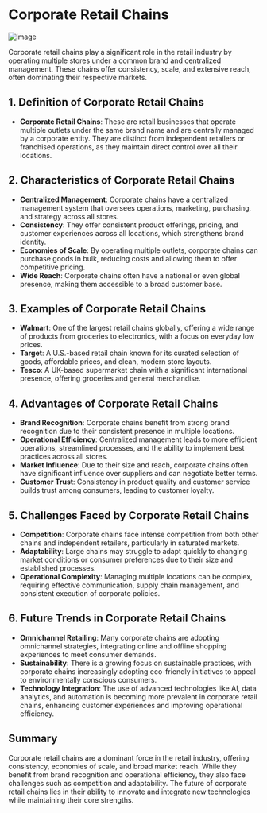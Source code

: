 # Corporate Retail Chains
![image](https://github.com/user-attachments/assets/9a71e1c0-4ef2-48b5-b160-9abe700c2b8f)

Corporate retail chains play a significant role in the retail industry by operating multiple stores under a common brand and centralized management. These chains offer consistency, scale, and extensive reach, often dominating their respective markets.

## 1. Definition of Corporate Retail Chains
- **Corporate Retail Chains**: These are retail businesses that operate multiple outlets under the same brand name and are centrally managed by a corporate entity. They are distinct from independent retailers or franchised operations, as they maintain direct control over all their locations.

## 2. Characteristics of Corporate Retail Chains
- **Centralized Management**: Corporate chains have a centralized management system that oversees operations, marketing, purchasing, and strategy across all stores.
- **Consistency**: They offer consistent product offerings, pricing, and customer experiences across all locations, which strengthens brand identity.
- **Economies of Scale**: By operating multiple outlets, corporate chains can purchase goods in bulk, reducing costs and allowing them to offer competitive pricing.
- **Wide Reach**: Corporate chains often have a national or even global presence, making them accessible to a broad customer base.

## 3. Examples of Corporate Retail Chains
- **Walmart**: One of the largest retail chains globally, offering a wide range of products from groceries to electronics, with a focus on everyday low prices.
- **Target**: A U.S.-based retail chain known for its curated selection of goods, affordable prices, and clean, modern store layouts.
- **Tesco**: A UK-based supermarket chain with a significant international presence, offering groceries and general merchandise.

## 4. Advantages of Corporate Retail Chains
- **Brand Recognition**: Corporate chains benefit from strong brand recognition due to their consistent presence in multiple locations.
- **Operational Efficiency**: Centralized management leads to more efficient operations, streamlined processes, and the ability to implement best practices across all stores.
- **Market Influence**: Due to their size and reach, corporate chains often have significant influence over suppliers and can negotiate better terms.
- **Customer Trust**: Consistency in product quality and customer service builds trust among consumers, leading to customer loyalty.

## 5. Challenges Faced by Corporate Retail Chains
- **Competition**: Corporate chains face intense competition from both other chains and independent retailers, particularly in saturated markets.
- **Adaptability**: Large chains may struggle to adapt quickly to changing market conditions or consumer preferences due to their size and established processes.
- **Operational Complexity**: Managing multiple locations can be complex, requiring effective communication, supply chain management, and consistent execution of corporate policies.

## 6. Future Trends in Corporate Retail Chains
- **Omnichannel Retailing**: Many corporate chains are adopting omnichannel strategies, integrating online and offline shopping experiences to meet consumer demands.
- **Sustainability**: There is a growing focus on sustainable practices, with corporate chains increasingly adopting eco-friendly initiatives to appeal to environmentally conscious consumers.
- **Technology Integration**: The use of advanced technologies like AI, data analytics, and automation is becoming more prevalent in corporate retail chains, enhancing customer experiences and improving operational efficiency.

## Summary
Corporate retail chains are a dominant force in the retail industry, offering consistency, economies of scale, and broad market reach. While they benefit from brand recognition and operational efficiency, they also face challenges such as competition and adaptability. The future of corporate retail chains lies in their ability to innovate and integrate new technologies while maintaining their core strengths.
